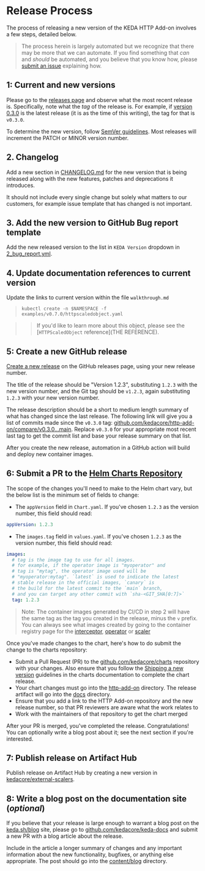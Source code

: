 # Release Process

The process of releasing a new version of the KEDA HTTP Add-on involves a few steps, detailed below.

>The process herein is largely automated but we recognize that there may be more that we can automate. If you find something that _can_ and _should_ be automated, and you believe that you know how, please [submit an issue](https://github.com/kedacore/http-add-on/issues/new?assignees=&labels=needs-discussion%2Cfeature-request&template=Feature_request.md) explaining how.

## 1: Current and new versions

Please go to the [releases page](https://github.com/kedacore/http-add-on/releases) and observe what the most recent release is. Specifically, note what the _tag_ of the release is. For example, if [version 0.3.0](https://github.com/kedacore/http-add-on/releases/tag/v0.3.0) is the latest release (it is as the time of this writing), the tag for that is `v0.3.0`.

To determine the new version, follow [SemVer guidelines](https://semver.org). Most releases will increment the PATCH or MINOR version number.

## 2. Changelog

Add a new section in [CHANGELOG.md](CHANGELOG.md) for the new version that is being released along with the new features, patches and deprecations it introduces.

It should not include every single change but solely what matters to our customers, for example issue template that has changed is not important.

## 3. Add the new version to GitHub Bug report template

Add the new released version to the list in `KEDA Version` dropdown in [2_bug_report.yml](https://github.com/kedacore/http-add-on/blob/main/.github/ISSUE_TEMPLATE/2_bug_report.yml).

## 4. Update documentation references to current version

Update the links to current version within the file `walkthrough.md`

> ```console
> kubectl create -n $NAMESPACE -f examples/v0.7.0/httpscaledobject.yaml
> ```

> >If you'd like to learn more about this object, please see the [`HTTPScaledObject` reference](THE REFERENCE).

## 5: Create a new GitHub release

[Create a new release](https://github.com/kedacore/http-add-on/releases/new) on the GitHub releases page, using your new release number.

The title of the release should be "Version 1.2.3", substituting `1.2.3` with the new version number, and the Git tag should be `v1.2.3`, again substituting `1.2.3` with your new version number.

The release description should be a short to medium length summary of what has changed since the last release. The following link will give you a list of commits made since the `v0.3.0` tag: [github.com/kedacore/http-add-on/compare/v0.3.0...main](https://github.com/kedacore/http-add-on/compare/v0.3.0...main). Replace `v0.3.0` for your appropriate most recent last tag to get the commit list and base your release summary on that list.

After you create the new release, automation in a GitHub action will build and deploy new container images.

## 6: Submit a PR to the [Helm Charts Repository](https://github.com/kedacore/charts)

The scope of the changes you'll need to make to the Helm chart vary, but the below list is the minimum set of fields to change:

- The `appVersion` field in `Chart.yaml`. If you've chosen `1.2.3` as the version number, this field should read:

```yaml
appVersion: 1.2.3
```

- The `images.tag` field in `values.yaml`. If you've chosen `1.2.3` as the version number, this field should read:

```yaml
images:
  # tag is the image tag to use for all images.
  # for example, if the operator image is "myoperator" and
  # tag is "mytag", the operator image used will be
  # "myoperator:mytag". `latest` is used to indicate the latest
  # stable release in the official images, `canary` is
  # the build for the latest commit to the `main` branch,
  # and you can target any other commit with `sha-<GIT_SHA[0:7]>`
  tag: 1.2.3
```

>Note: The container images generated by CI/CD in step 2 will have the same tag as the tag you created in the release, minus the `v` prefix. You can always see what images created by going to the container registry page for the [interceptor](https://github.com/kedacore/http-add-on/pkgs/container/http-add-on-interceptor), [operator](https://github.com/kedacore/http-add-on/pkgs/container/http-add-on-operator) or [scaler](https://github.com/kedacore/http-add-on/pkgs/container/http-add-on-scaler)


Once you've made changes to the chart, here's how to do submit the change to the charts repository:

- Submit a Pull Request (PR) to the [github.com/kedacore/charts](https://github.com/kedacore/charts) repository with your changes. Also ensure that you follow the [Shipping a new version](https://github.com/kedacore/charts/blob/master/CONTRIBUTING.md#shipping-a-new-version) guidelines in the charts documentation to complete the chart release.
- Your chart changes must go into the [http-add-on](https://github.com/kedacore/charts/tree/master/http-add-on) directory. The release artifact will go into the [docs](https://github.com/kedacore/charts/tree/master/docs) directory.
- Ensure that you add a link to the HTTP Add-on repository and the new release number, so that PR reviewers are aware what the work relates to
- Work with the maintainers of that repository to get the chart merged

After your PR is merged, you've completed the release. Congratulations! You can optionally write a blog post about it; see the next section if you're interested.

## 7: Publish release on Artifact Hub

Publish release on Artifact Hub by creating a new version in [kedacore/external-scalers](https://github.com/kedacore/external-scalers/tree/main/artifacthub/add-ons-http).

## 8: Write a blog post on the documentation site (_optional_)

If you believe that your release is large enough to warrant a blog post on the [keda.sh/blog](https://keda.sh/blog/) site, please go to [github.com/kedacore/keda-docs](https://github.com/kedacore/keda-docs) and submit a new PR with a blog article about the release.

Include in the article a longer summary of changes and any important information about the new functionality, bugfixes, or anything else appropriate. The post should go into the [content/blog](https://github.com/kedacore/keda-docs/tree/master/content/blog) directory.
